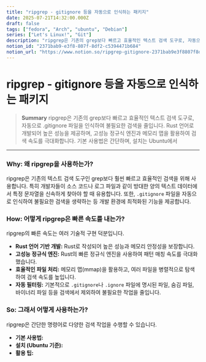 ```yaml
---
title: "ripgrep - gitignore 등을 자동으로 인식하는 패키지"
date: 2025-07-21T14:32:00.000Z
draft: false
tags: ["fedora", "Arch", "ubuntu", "Debian"]
series: ["Let's Linux!", "Git"]
description: "ripgrep은 기존의 grep보다 빠르고 효율적인 텍스트 검색 도구로, 자동으로 .gitignore 파일을 인식하여 불필요한 검색을 줄입니다. Rust 언어로 개발되어 높은 성능을 제공하며, 고성능 정규식 엔진과 메모리 맵을 활용하여 검색 속도를 극대화합니다. 기본 사용법은 간단하며, 설치는 Ubuntu에서 "
notion_id: "2371bab9-e3f8-807f-8df2-c5394471b684"
notion_url: "https://www.notion.so/ripgrep-gitignore-2371bab9e3f8807f8df2c5394471b684"
---
```


# ripgrep - gitignore 등을 자동으로 인식하는 패키지

> **Summary**
> ripgrep은 기존의 grep보다 빠르고 효율적인 텍스트 검색 도구로, 자동으로 .gitignore 파일을 인식하여 불필요한 검색을 줄입니다. Rust 언어로 개발되어 높은 성능을 제공하며, 고성능 정규식 엔진과 메모리 맵을 활용하여 검색 속도를 극대화합니다. 기본 사용법은 간단하며, 설치는 Ubuntu에서 

---

### **Why: 왜 ripgrep을 사용하는가?**

ripgrep은 기존의 텍스트 검색 도구인 grep보다 훨씬 빠르고 효율적인 검색을 위해 사용합니다. 특히 개발자들이 소스 코드나 로그 파일과 같이 방대한 양의 텍스트 데이터에서 특정 문자열을 신속하게 찾아야 할 때 유용합니다. 또한, `.gitignore` 파일을 자동으로 인식하여 불필요한 검색을 생략하는 등 개발 환경에 최적화된 기능을 제공합니다.

### **How: 어떻게 ripgrep은 빠른 속도를 내는가?**

ripgrep의 빠른 속도는 여러 기술적 구현 덕분입니다.

- **Rust 언어 기반 개발:** Rust로 작성되어 높은 성능과 메모리 안정성을 보장합니다.
- **고성능 정규식 엔진:** Rust의 빠른 정규식 엔진을 사용하여 패턴 매칭 속도를 극대화했습니다.
- **효율적인 파일 처리:** 메모리 맵(mmap)을 활용하고, 여러 파일을 병렬적으로 탐색하여 검색 속도를 높입니다.
- **자동 필터링:** 기본적으로 `.gitignore`나 `.ignore` 파일에 명시된 파일, 숨김 파일, 바이너리 파일 등을 검색에서 제외하여 불필요한 작업을 줄입니다.
### **So: 그래서 어떻게 사용하는가?**

ripgrep은 간단한 명령어로 다양한 검색 작업을 수행할 수 있습니다.

- **기본 사용법:**
- **설치 (Ubuntu 기준):**
- **활용 팁:**
